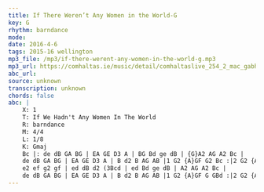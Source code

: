 ```yaml
---
title: If There Weren’t Any Women in the World-G
key: G
rhythm: barndance
mode: 
date: 2016-4-6
tags: 2015-16 wellington
mp3_file: /mp3/if-there-werent-any-women-in-the-world-g.mp3
mp3_url: https://comhaltas.ie/music/detail/comhaltaslive_254_2_mac_gabhann_family/
abc_url: 
source: unknown
transcription: unknown
chords: false
abc: |
    X: 1
    T: If We Hadn't Any Women In The World
    R: barndance
    M: 4/4
    L: 1/8
    K: Gmaj
    Bc |: de dB GA BG | EA GE D3 A | BG Bd ge dB | {G}A2 AG A2 Bc |
    de dB GA BG | EA GE D3 A | B d2 B AG AB |1 G2 {A}GF G2 Bc :|2 G2 {A}GF G GBd ||
    e2 ef g2 gf | ed dB d2 (3Bcd | ed Bd ge dB | A2 AG A2 Bc |
    de dB GA BG | EA GE D3 A | B d2 B AG AB |1 G2 {A}GF G GBd :|2 G2 {A}GF G2 z2 ||    
---
```


